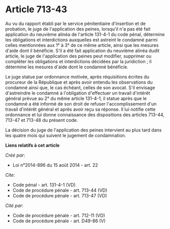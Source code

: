# Article 713-43

Au vu du rapport établi par le service pénitentiaire d'insertion et de probation, le juge de l'application des peines,
lorsqu'il n'a pas été fait application du neuvième alinéa de l'article 131-4-1 du code pénal, détermine les obligations et
interdictions auxquelles est astreint le condamné parmi celles mentionnées aux 1° à 3° de ce même article, ainsi que les
mesures d'aide dont il bénéficie. S'il a été fait application du neuvième alinéa dudit article, le juge de l'application des
peines peut modifier, supprimer ou compléter les obligations et interdictions décidées par la juridiction ; il détermine les
mesures d'aide dont le condamné bénéficie. 

Le juge statue par ordonnance motivée, après réquisitions écrites du procureur de la République et après avoir entendu les
observations du condamné ainsi que, le cas échéant, celles de son avocat. S'il envisage d'astreindre le condamné à
l'obligation d'effectuer un travail d'intérêt général prévue au 2° du même article 131-4-1, il statue après que le condamné a
été informé de son droit de refuser l'accomplissement d'un travail d'intérêt général et après avoir reçu sa réponse. Il lui
notifie cette ordonnance et lui donne connaissance des dispositions des articles 713-44, 713-47 et 713-48 du présent code. 

La décision du juge de l'application des peines intervient au plus tard dans les quatre mois qui suivent le jugement de
condamnation.

**Liens relatifs à cet article**

_Créé par_:

  - Loi n°2014-896 du 15 août 2014 - art. 22

_Cite_:

  - Code pénal - art. 131-4-1 (VD)
  - Code de procédure pénale - art. 713-44 (VD)
  - Code de procédure pénale - art. 713-47 (VD)

_Cité par_:

  - Code de procédure pénale - art. 712-11 (VD)
  - Code de procédure pénale - art. D49-86 (V)
